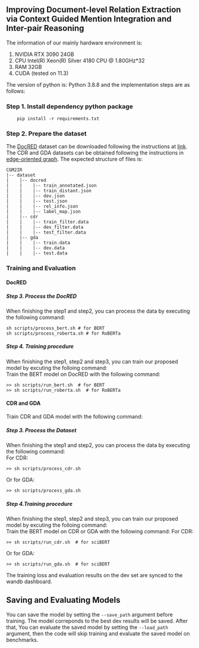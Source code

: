 ## Improving Document-level Relation Extraction via Context Guided Mention Integration and Inter-pair Reasoning



The information of our mainly hardware environment is:

1. NVIDIA RTX 3090 24GB
2. CPU  Intel(R) Xeon(R) Silver 4180 CPU @ 1.80GHz*32
3. RAM 32GB  
4. CUDA (tested on 11.3)

The version of python is: Python 3.8.8 and the implementation steps are as follows:

### Step 1.  Install dependency python package  
```
    pip install -r requirements.txt
```
### Step 2.  Prepare the dataset

The [DocRED](https://www.aclweb.org/anthology/P19-1074/) dataset can be downloaded following the instructions at [link](https://github.com/thunlp/DocRED/tree/master/data). The CDR and GDA datasets can be obtained following the instructions in [edge-oriented graph](https://github.com/fenchri/edge-oriented-graph). The expected structure of files is:
```
CGM2IR
|-- dataset
|    |-- docred
|    |    |-- train_annotated.json
|    |    |-- train_distant.json
|    |    |-- dev.json
|    |    |-- test.json
|    |    |-- rel_info.json
|    |    |-- label_map.json
|    |-- cdr
|    |    |-- train_filter.data
|    |    |-- dev_filter.data
|    |    |-- test_filter.data
|    |-- gda
|    |    |-- train.data
|    |    |-- dev.data
|    |    |-- test.data
```

### Training and Evaluation
#### DocRED
##### Step 3. Process the DocRED
When finishing the step1 and step2, you can process the data by executing the following command:  
```
sh scripts/process_bert.sh # for BERT
sh scripts/process_roberta.sh # for RoBERTa
```

##### Step 4. Training procedure
When finishing the step1, step2 and step3, you can train our proposed model by excuting the folloing command:  
Train the BERT model on DocRED with the following command:
```
>> sh scripts/run_bert.sh  # for BERT
>> sh scripts/run_roberta.sh  # for RoBERTa
```

#### CDR and GDA
Train CDR and GDA model with the following command:

##### Step 3. Process the Dataset

When finishing the step1 and step2, you can process the data by executing the following command:  
For CDR:
```
>> sh scripts/process_cdr.sh 
```
Or for GDA:
```
>> sh scripts/process_gda.sh 
```

##### Step 4.Training procedure
When finishing the step1, step2 and step3, you can train our proposed model by excuting the folloing command:  
Train the BERT model on CDR or GDA with the following command:
For CDR:
```
>> sh scripts/run_cdr.sh  # for sciBERT
```
Or for GDA:
```
>> sh scripts/run_gda.sh  # for sciBERT
```

The training loss and evaluation results on the dev set are synced to the wandb dashboard.

## Saving and Evaluating Models
You can save the model by setting the `--save_path` argument before training. The model correponds to the best dev results will be saved. After that, You can evaluate the saved model by setting the `--load_path` argument, then the code will skip training and evaluate the saved model on benchmarks. 